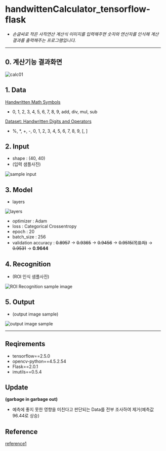 
# handwittenCalculator_tensorflow-flask
- *손글씨로 적은 사칙연산 계산식 이미지를 입력해주면 숫자와 연산자를 인식해 계산 결과를 출력해주는 프로그램입니다.*
---
## 0. 계산기능 결과화면
![calc01](https://user-images.githubusercontent.com/53315807/125205229-32445480-e2bc-11eb-9d3f-9192c6b3f46a.gif)

## 1. Data
[Handwritten Math Symbols](https://www.kaggle.com/sagyamthapa/handwritten-math-symbols/code)
- 0, 1, 2, 3, 4, 5, 6, 7, 8, 9, add, div, mul, sub

[Dataset: Handwritten Digits and Operators](https://www.kaggle.com/michelheusser/handwritten-digits-and-operators)
- %, *, +, -, 0, 1, 2, 3, 4, 5, 6, 7, 8, 9, [, ]

## 2. Input
- shape : (40, 40)
- (입력 샘플사진)

![sample input](https://user-images.githubusercontent.com/53315807/125338743-866a3a00-e38b-11eb-886a-421b7bd9216e.png)



## 3. Model
- layers

![layers](https://user-images.githubusercontent.com/53315807/126153438-20eb4636-1d76-4f63-b4a5-14e9d8913eb1.png)


- optimizer : Adam
- loss : Categorical Crossentropy
- epoch : 20
- batch_size : 256
- validation accuracy : ~~0.8957~~ -> ~~0.9365~~ -> ~~0.9456~~ -> ~~0.9515(목표치)~~ -> ~~0.9531~~ -> **0.9644**

## 4. Recognition
- (ROI 인식 샘플사진)

![ROI Recognition sample image](https://user-images.githubusercontent.com/53315807/125338855-ad287080-e38b-11eb-8717-11a42669a1d8.png)

## 5. Output
- (output image sample)


![output image sample](https://user-images.githubusercontent.com/53315807/125338977-d3e6a700-e38b-11eb-8a72-dc88f51eed6d.png)


---
## Reqirements
- tensorflow==2.5.0
- opencv-python==4.5.2.54
- Flask==2.0.1
- imutils==0.5.4

## Update 
**(garbage in garbage out)**

- 예측에 좋지 못한 영향을 미친다고 판단되는 Data를 전부 조사하여 제거(예측값 96.44로 상승)


## Reference
[reference1](https://www.kaggle.com/rohankurdekar/handwritten-basic-math-equation-solver)
